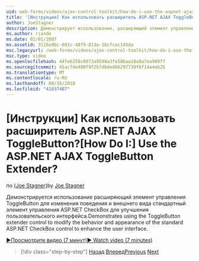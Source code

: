 ```yaml
---
uid: web-forms/videos/ajax-control-toolkit/how-do-i-use-the-aspnet-ajax-togglebutton-extender
title: '[Инструкции] Как использовать расширитель ASP.NET AJAX ToggleButton? | Документы Майкрософт'
author: JoeStagner
description: Демонстрирует использование, расширяющий элемент управления ToggleButton, чтобы изменить поведение и внешний вид стандартный элемент управления ASP.NET CheckBox для повышения удобства звук...
ms.author: riande
ms.date: 02/01/2007
ms.assetid: 3116e9bc-681c-48f9-813e-1bcfcec145da
msc.legacyurl: /web-forms/videos/ajax-control-toolkit/how-do-i-use-the-aspnet-ajax-togglebutton-extender
msc.type: video
ms.openlocfilehash: 44fe6258c0973a9598a3fe586aa18a9a7ea909ff
ms.sourcegitcommit: 45ac74e400f9f2b7dbded66297730f6f14a4eb25
ms.translationtype: MT
ms.contentlocale: ru-RU
ms.lasthandoff: 08/16/2018
ms.locfileid: "41837487"
---
```

<a name="how-do-i-use-the-aspnet-ajax-togglebutton-extender"></a><span data-ttu-id="b4e67-104">[Инструкции] Как использовать расширитель ASP.NET AJAX ToggleButton?</span><span class="sxs-lookup"><span data-stu-id="b4e67-104">[How Do I:] Use the ASP.NET AJAX ToggleButton Extender?</span></span>
====================
<span data-ttu-id="b4e67-105">по [(Joe Stagner)](https://github.com/JoeStagner)</span><span class="sxs-lookup"><span data-stu-id="b4e67-105">by [Joe Stagner](https://github.com/JoeStagner)</span></span>

<span data-ttu-id="b4e67-106">Демонстрируется использование расширяющий элемент управления ToggleButton для изменения поведения и внешнего вида стандартный элемент управления ASP.NET CheckBox для улучшения пользовательского интерфейса.</span><span class="sxs-lookup"><span data-stu-id="b4e67-106">Demonstrates using the ToggleButton extender control to modify the behavior and appearance of the standard ASP.NET CheckBox control to enhance the user interface.</span></span>

[<span data-ttu-id="b4e67-107">&#9654;Просмотрите видео (7 минут)</span><span class="sxs-lookup"><span data-stu-id="b4e67-107">&#9654; Watch video (7 minutes)</span></span>](https://channel9.msdn.com/Blogs/ASP-NET-Site-Videos/how-do-i-use-the-aspnet-ajax-togglebutton-extender)

> [!div class="step-by-step"]
> <span data-ttu-id="b4e67-108">[Назад](how-do-i-use-the-aspnet-ajax-hovermenu-extender.md)
> [Вперед](how-do-i-use-the-aspnet-ajax-dropshadow-extender.md)</span><span class="sxs-lookup"><span data-stu-id="b4e67-108">[Previous](how-do-i-use-the-aspnet-ajax-hovermenu-extender.md)
[Next](how-do-i-use-the-aspnet-ajax-dropshadow-extender.md)</span></span>
